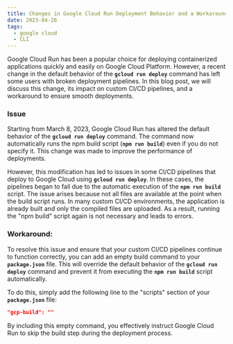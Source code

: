 ```yaml
---
title: Changes in Google Cloud Run Deployment Behavior and a Workaround for Custom CI/CD Pipelines
date: 2023-04-26
tags:
  - google cloud
  - CLI
---
```


Google Cloud Run has been a popular choice for deploying containerized applications quickly and easily on Google Cloud Platform. However, a recent change in the default behavior of the **`gcloud run deploy`** command has left some users with broken deployment pipelines. In this blog post, we will discuss this change, its impact on custom CI/CD pipelines, and a workaround to ensure smooth deployments.

### Issue

Starting from March 8, 2023, Google Cloud Run has altered the default behavior of the **`gcloud run deploy`** command. The command now automatically runs the npm build script (**`npm run build`**) even if you do not specify it. This change was made to improve the performance of deployments.

However, this modification has led to issues in some CI/CD pipelines that deploy to Google Cloud using **`gcloud run deploy`**. In these cases, the pipelines began to fail due to the automatic execution of the **`npm run build`** script. The issue arises because not all files are available at the point when the build script runs. In many custom CI/CD environments, the application is already built and only the compiled files are uploaded. As a result, running the "npm build" script again is not necessary and leads to errors.

### Workaround:

To resolve this issue and ensure that your custom CI/CD pipelines continue to function correctly, you can add an empty build command to your **`package.json`** file. This will override the default behavior of the **`gcloud run deploy`** command and prevent it from executing the **`npm run build`** script automatically.

To do this, simply add the following line to the "scripts" section of your **`package.json`** file:

```json
"gcp-build": ""
```

By including this empty command, you effectively instruct Google Cloud Run to skip the build step during the deployment process.

